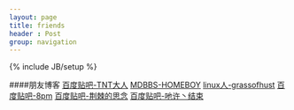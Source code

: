 ```yaml
---
layout: page
title: friends
header : Post
group: navigation
---
```

{% include JB/setup %}

####朋友博客
[百度贴吧-TNT大人](http://hackyixia.diandian.com)
[MDBBS-HOMEBOY](http://hi.baidu.com/homeboy)
[linux人-grassofhust](http://grassofhust.github.io)
[百度贴吧-8pm](http://xrefactor.com)
[百度贴吧-荆棘的思念](http://bramblex.pw)
[百度贴吧-吔许丶结束](http://www.stywolf.tk)
